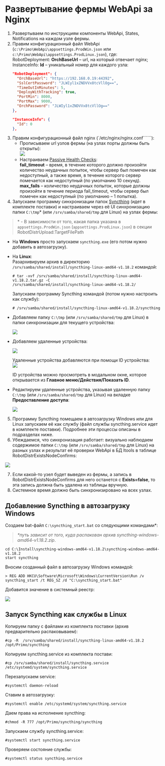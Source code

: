 # Развертывание фермы WebApi за Nginx

1. Развертываем по инструкциям компоненты WebApi, States, Notifications на каждом узле фермы.
2. Правим конфигурационный файл WebApi (`c:\Primo\WebApi\appsettings.ProdWin.json` или `c:\Primo\WebApi\appsettings.ProdLinux.json`), где:\
   RobotDeployment: **OrchBaseUrl** – url, на который отвечает nginx;\
   InstanceInfo: **Id** – уникальный номер для каждого узла:
   ```json
   "RobotDeployment": {
     "OrchBaseUrl": "https://192.168.0.19:44392",
     "SslCertPassword": "JLWIyl1xZNDVVx8tcVllOg==",
     "TimeOutInMinutes": 5,
     "DeployWithTracking": true,
     "PortMin": 8000,
     "PortMax": 9000,
     "OrchPassword": "JLWIyl1xZNDVVx8tcVllOg=="
   },

   "InstanceInfo": {
     "Id": 0
   },
   ```
3. Правим конфигурационный файл nginx (`/etc/nginx/nginx.conf``````):
   * Прописываем url узлов фермы (на узлах порты должны быть открыты):\
     ![](../../orchestrator-new/resources/orchestrator-sys-admin/deploy-api-nginx1.PNG)
   * Настраиваем [Passive Health Checks](https://docs.nginx.com/nginx/admin-guide/load-balancer/http-health-check/):\
     **fail_timeout** – время, в течение которого должно произойти количество неудачных попыток, чтобы сервер был помечен как недоступный, а также время, в течение которого сервер помечается как недоступный (по умолчанию 10 секунд).\
     **max_fails** – количество неудачных попыток, которые должны произойти в течение периода fail_timeout, чтобы сервер был помечен как недоступный (по умолчанию – 1 попытка).
4. Запускаем программу синхронизации папок [Syncthing](https://docs.syncthing.net/index.html) (идет в комплекте поставки) и 
настраиваем через её UI синхронизацию папки `C:\tmp`\* (или `/srv/samba/shared/tmp` для Linux) на узлах фермы:

> \* - В зависимости от того, какая папка указана в `appsettings.ProdWin.json` (`appsettings.ProdLinux.json`) в секции RobotDistrUpload:TargetFilePath

   * На **Windows** просто запускаем `syncthing.exe` (его потом нужно добавить в автозагрузку).
   * На **Linux**:\
     Разархивируем архив в директорию `/srv/samba/shared/install/syncthing-linux-amd64-v1.18.2` командой:
     ```
     # tar -xvf /srv/samba/shared/install/syncthing-linux-amd64-v1.18.2.tar.gz -C 
     /srv/samba/shared/install/syncthing-linux-amd64-v1.18.2/
     ```
     Запускаем программу Syncthing командой (потом нужно настроить как службу):
     ```
     # /srv/samba/shared/install/syncthing-linux-amd64-v1.18.2/syncthing
     ```
   * Добавляем папку `C:\tmp` (или `/srv/samba/shared/tmp` для Linux) в папки синхронизации для текущего устройства:

     ![](../../orchestrator-new/resources/orchestrator-sys-admin/deploy-api-nginx2.PNG)
   
   * Добавляем удаленные устройства:

     ![](../../orchestrator-new/resources/orchestrator-sys-admin/deploy-api-nginx3.PNG)

     Удаленные устройства добавляются при помощи ID устройства:\
     ![](../../orchestrator-new/resources/orchestrator-sys-admin/deploy-api-nginx4.PNG)

     ID устройства можно просмотреть в модальном окне, которое открывается из **Главное меню/Действия/Показать ID**.
   * Редактируем удаленные устройства, указывая удаленную папку `C:\tmp` (или `/srv/samba/shared/tmp` для Linux) на вкладке **Предоставление доступа**:

     ![](../../orchestrator-new/resources/orchestrator-sys-admin/deploy-api-nginx5.PNG)

5. Программу Syncthing помещаем в автозагрузку Windows или для Linux запускаем её как службу (файл службы syncthing.service идет в комплекте поставки). Подробнее эти процессы описаны в подразделах ниже.
6. Убеждаемся, что синхронизация работает: визуально наблюдаем содержимое папки `C:\tmp` (или `/srv/samba/shared/tmp` для Linux) на разных узлах и результат её проверки WebApi в БД ltools в таблице RobotDistrExistsNodeConfirms:

![](../../orchestrator-new/resources/orchestrator-sys-admin/deploy-api-nginx6.PNG)

7. Если какой-то узел будет выведен из фермы, а запись в RobotDistrExistsNodeConfirms для него останется с **Exists=false**, то эта запись должна быть удалена из таблицы вручную.
8. Системное время должно быть синхронизировано на всех узлах.


## Добавление Syncthing в автозагрузку Windows
Создаем bat-файл `C:\syncthing_start.bat` со следующими командами\*: 
> *\*путь зависит от того, куда распакован архив syncthing-windows-amd64-v1.18.2.zip*. 
```
cd C:\Install\syncthing-windows-amd64-v1.18.2\syncthing-windows-amd64-v1.18.2 
start syncthing
```
Вносим созданный файл в автозагрузку Windows командой:
```
> REG ADD HKCU\Software\Microsoft\Windows\CurrentVersion\Run /v syncthing_start /t REG_SZ /d "C:\syncthing_start.bat"
```
Добавится значение в системный реестр:

![](../../orchestrator-new/resources/orchestrator-sys-admin/deploy-api-nginx7.PNG)



## Запуск Syncthing как службы в Linux
Копируем папку с файлами из комплекта поставки (архив предварительно распаковываем):
```
#cp -R  /srv/samba/shared/install/syncthing-linux-amd64-v1.18.2 /opt/Primo/syncthing
```

Копируем syncthing.service из комплекта постави:
```
#cp /srv/samba/shared/install/syncthing.service /etc/systemd/system/syncthing.service
```

Перезапускаем service:
```
#systemctl daemon-reload
```

Ставим в автозагрузку:
```
#systemctl enable /etc/systemd/system/syncthing.service
```

Даем права на исполнение syncthing:
```
#chmod -R 777 /opt/Primo/syncthing/syncthing
```

Запускаем службу syncthing.service:
```
#systemctl start syncthing.service
```

Проверяем состояние службы:
```
#systemctl status syncthing.service
```


